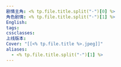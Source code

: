 ```yaml
---
剧情主角: <% tp.file.title.split("·")[0] %>
角色剧情: <% tp.file.title.split("·")[1] %>
English: 
tags: 
cssclasses: 
上线版本: 
Cover: "[[<% tp.file.title %>.jpeg]]"
aliases:
  - <% tp.file.title.split("·")[1] %>
---
```

